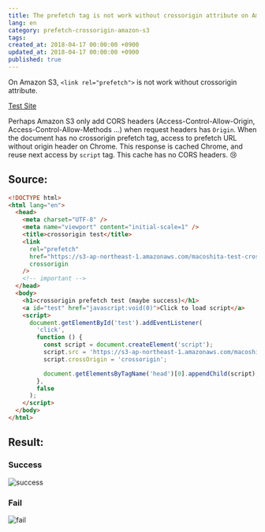 ```yaml
---
title: The prefetch tag is not work without crossorigin attribute on Amazon S3
lang: en
category: prefetch-crossorigin-amazon-s3
tags:
created_at: 2018-04-17 00:00:00 +0900
updated_at: 2018-04-17 00:00:00 +0900
published: true
---
```


On Amazon S3, `<link rel="prefetch">` is not work without crossorigin attribute.

[Test Site](http://macoshita-test-crossorigin.s3-website-ap-northeast-1.amazonaws.com/)

Perhaps Amazon S3 only add CORS headers (Access-Control-Allow-Origin, Access-Control-Allow-Methods ...) when request headers has `Origin`.
When the document has no crossorigin prefetch tag, access to prefetch URL without origin header on Chrome.
This response is cached Chrome, and reuse next access by `script` tag.
This cache has no CORS headers. :cry:

## Source:

```html
<!DOCTYPE html>
<html lang="en">
  <head>
    <meta charset="UTF-8" />
    <meta name="viewport" content="initial-scale=1" />
    <title>crossorigin test</title>
    <link
      rel="prefetch"
      href="https://s3-ap-northeast-1.amazonaws.com/macoshita-test-crossorigin/main.js"
      crossorigin
    />
    <!-- important -->
  </head>
  <body>
    <h1>crossorigin prefetch test (maybe success)</h1>
    <a id="test" href="javascript:void(0)">Click to load script</a>
    <script>
      document.getElementById('test').addEventListener(
        'click',
        function () {
          const script = document.createElement('script');
          script.src = 'https://s3-ap-northeast-1.amazonaws.com/macoshita-test-crossorigin/main.js';
          script.crossOrigin = 'crossorigin';

          document.getElementsByTagName('head')[0].appendChild(script);
        },
        false
      );
    </script>
  </body>
</html>
```

## Result:

### Success

![success](/images/2018-04-17-1.png)

### Fail

![fail](/images/2018-04-17-2.png)
